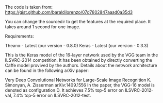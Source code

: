 The code is taken from: https://gist.github.com/baraldilorenzo/07d7802847aaad0a35d3

You can change the sourcedir to get the features at the required place. It takes around 1 second for one image.

Requirements:

Theano - Latest (our version - 0.8.0)
Keras - Latest (our version - 0.3.3)

This is the Keras model of the 16-layer network used by the VGG team in the ILSVRC-2014 competition.
It has been obtained by directly converting the Caffe model provived by the authors.
Details about the network architecture can be found in the following arXiv paper:

Very Deep Convolutional Networks for Large-Scale Image Recognition
K. Simonyan, A. Zisserman
arXiv:1409.1556
In the paper, the VGG-16 model is denoted as configuration D. It achieves 7.5% top-5 error on ILSVRC-2012-val, 7.4% top-5 error on ILSVRC-2012-test.
